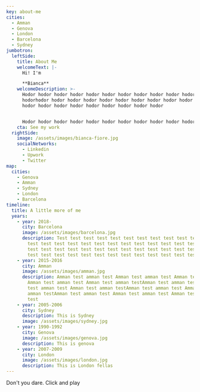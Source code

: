 ```yaml
---
key: about-me
cities:
  - Amman
  - Genova
  - London
  - Barcelona
  - Sydney
jumbotron:
  leftSide:
    title: About Me
    welcomeText: |-
      Hi! I'm

      **Bianca**
    welcomeDescription: >-
      Hodor hodor hodor hodor hodor hodor hodor hodor hodor hodor hodor hodor
      hodorhodor hodor hodor hodor hodor hodor hodor hodor hodor hodor hodor
      hodor hodor hodor hodor hodor hodor hodor hodor hodor


      Hodor hodor hodor hodor hodor hodor hodor hodor hodor hodor hodor hodor hodorhodor hodor hodor hodor hodor hodor hodor hodor hodor hodor hodor hodor hodor hodor hodor hodor hodor hodor hodor hodor
    cta: See my work
  rightSide:
    image: /assets/images/bianca-fiore.jpg
    socialNetworks:
      - Linkedin
      - Upwork
      - Twitter
map:
  cities:
    - Genova
    - Amman
    - Sydney
    - London
    - Barcelona
timeline:
  title: A little more of me
  years:
    - year: 2018-
      city: Barcelona
      image: /assets/images/barcelona.jpg
      description: Test test test test test test test test test test test test test
        test test test test test test test test test test test test test test
        test test test test test test test test test test test test test test
        test test test test test test test test test test test test test test
    - year: 2015-2016
      city: Amman
      image: /assets/images/amman.jpg
      description: Amman test amman test Amman test amman test Amman test amman test
        Amman test amman test Amman test amman testAmman test amman test Amman
        test amman test Amman test amman testAmman test amman test Amman test
        amman testAmman test amman test Amman test amman test Amman test amman
        test
    - year: 2005-2006
      city: Sydney
      description: This is Sydney
      image: /assets/images/sydney.jpg
    - year: 1990-1992
      city: Genova
      image: /assets/images/genova.jpg
      description: This is genova
    - year: 2007-2009
      city: London
      image: /assets/images/london.jpg
      description: This is London fellas
---
```

Don't you dare. Click and play